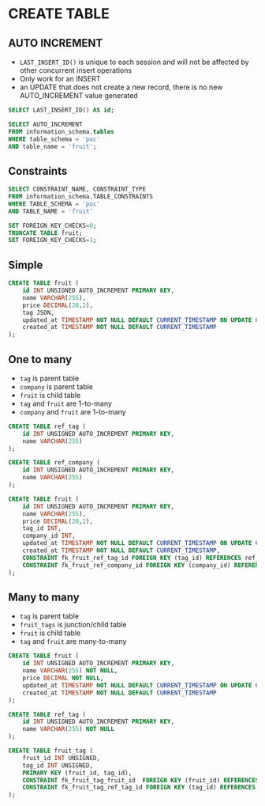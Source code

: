 # CREATE TABLE

## AUTO INCREMENT

* `LAST_INSERT_ID()` is unique to each session and will not be affected by other concurrent insert operations
* Only work for an INSERT
* an UPDATE that does not create a new record, there is no new AUTO_INCREMENT value generated

```sql
SELECT LAST_INSERT_ID() AS id;
```

```sql
SELECT AUTO_INCREMENT 
FROM information_schema.tables
WHERE table_schema = 'poc'
AND table_name = 'fruit';
```

## Constraints

```sql
SELECT CONSTRAINT_NAME, CONSTRAINT_TYPE
FROM information_schema.TABLE_CONSTRAINTS
WHERE TABLE_SCHEMA = 'poc'
AND TABLE_NAME = 'fruit'
```

```sql
SET FOREIGN_KEY_CHECKS=0;
TRUNCATE TABLE fruit;
SET FOREIGN_KEY_CHECKS=1;
```

## Simple

```sql
CREATE TABLE fruit (
    id INT UNSIGNED AUTO_INCREMENT PRIMARY KEY,
    name VARCHAR(255),
    price DECIMAL(20,2),
    tag JSON,
    updated_at TIMESTAMP NOT NULL DEFAULT CURRENT_TIMESTAMP ON UPDATE CURRENT_TIMESTAMP,
    created_at TIMESTAMP NOT NULL DEFAULT CURRENT_TIMESTAMP
);
```

## One to many

* `tag` is parent table
* `company` is parent table
* `fruit` is child table
* `tag` and `fruit` are 1-to-many
* `company` and `fruit` are 1-to-many

```sql
CREATE TABLE ref_tag (
    id INT UNSIGNED AUTO_INCREMENT PRIMARY KEY,
    name VARCHAR(255)
);

CREATE TABLE ref_company (
    id INT UNSIGNED AUTO_INCREMENT PRIMARY KEY,
    name VARCHAR(255)
);

CREATE TABLE fruit (
    id INT UNSIGNED AUTO_INCREMENT PRIMARY KEY,
    name VARCHAR(255),
    price DECIMAL(20,2),
    tag_id INT,
    company_id INT,
    updated_at TIMESTAMP NOT NULL DEFAULT CURRENT_TIMESTAMP ON UPDATE CURRENT_TIMESTAMP,
    created_at TIMESTAMP NOT NULL DEFAULT CURRENT_TIMESTAMP,
    CONSTRAINT fk_fruit_ref_tag_id FOREIGN KEY (tag_id) REFERENCES ref_tag(id),
    CONSTRAINT fk_fruit_ref_company_id FOREIGN KEY (company_id) REFERENCES ref_company(id)
);
```

## Many to many

* `tag` is parent table
* `fruit_tags` is junction/child table
* `fruit` is child table
* `tag` and `fruit` are many-to-many

```sql
CREATE TABLE fruit (
    id INT UNSIGNED AUTO_INCREMENT PRIMARY KEY,
    name VARCHAR(255) NOT NULL,
    price DECIMAL NOT NULL,
    updated_at TIMESTAMP NOT NULL DEFAULT CURRENT_TIMESTAMP ON UPDATE CURRENT_TIMESTAMP,
    created_at TIMESTAMP NOT NULL DEFAULT CURRENT_TIMESTAMP
);

CREATE TABLE ref_tag (
    id INT UNSIGNED AUTO_INCREMENT PRIMARY KEY,
    name VARCHAR(255) NOT NULL
);

CREATE TABLE fruit_tag (
    fruit_id INT UNSIGNED,
    tag_id INT UNSIGNED,
    PRIMARY KEY (fruit_id, tag_id),
    CONSTRAINT fk_fruit_tag_fruit_id  FOREIGN KEY (fruit_id) REFERENCES fruit(id),
    CONSTRAINT fk_fruit_tag_ref_tag_id FOREIGN KEY (tag_id) REFERENCES ref_tag(id)
);
```
